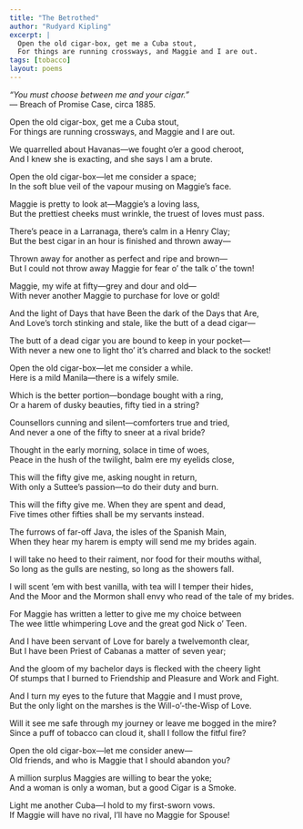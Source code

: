 ```yaml
---
title: "The Betrothed"
author: "Rudyard Kipling"
excerpt: |
  Open the old cigar-box, get me a Cuba stout,  
  For things are running crossways, and Maggie and I are out.
tags: [tobacco]
layout: poems
---
```


*“You must choose between me and your cigar.”*  
— Breach of Promise Case, circa 1885.  

Open the old cigar-box, get me a Cuba stout,  
For things are running crossways, and Maggie and I are out.  

We quarrelled about Havanas—we fought o’er a good cheroot,  
And I knew she is exacting, and she says I am a brute.  

Open the old cigar-box—let me consider a space;  
In the soft blue veil of the vapour musing on Maggie’s face.  

Maggie is pretty to look at—Maggie’s a loving lass,  
But the prettiest cheeks must wrinkle, the truest of loves must pass.  

There’s peace in a Larranaga, there’s calm in a Henry Clay;  
But the best cigar in an hour is finished and thrown away—  

Thrown away for another as perfect and ripe and brown—  
But I could not throw away Maggie for fear o’ the talk o’ the town!  

Maggie, my wife at fifty—grey and dour and old—  
With never another Maggie to purchase for love or gold!  

And the light of Days that have Been the dark of the Days that Are,  
And Love’s torch stinking and stale, like the butt of a dead cigar—  

The butt of a dead cigar you are bound to keep in your pocket—  
With never a new one to light tho’ it’s charred and black to the socket!  

Open the old cigar-box—let me consider a while.  
Here is a mild Manila—there is a wifely smile.  

Which is the better portion—bondage bought with a ring,  
Or a harem of dusky beauties, fifty tied in a string?  

Counsellors cunning and silent—comforters true and tried,  
And never a one of the fifty to sneer at a rival bride?  

Thought in the early morning, solace in time of woes,  
Peace in the hush of the twilight, balm ere my eyelids close,  

This will the fifty give me, asking nought in return,  
With only a Suttee’s passion—to do their duty and burn.  

This will the fifty give me. When they are spent and dead,  
Five times other fifties shall be my servants instead.  

The furrows of far-off Java, the isles of the Spanish Main,  
When they hear my harem is empty will send me my brides again.  

I will take no heed to their raiment, nor food for their mouths withal,  
So long as the gulls are nesting, so long as the showers fall.  

I will scent ’em with best vanilla, with tea will I temper their hides,  
And the Moor and the Mormon shall envy who read of the tale of my brides.  

For Maggie has written a letter to give me my choice between  
The wee little whimpering Love and the great god Nick o’ Teen.  

And I have been servant of Love for barely a twelvemonth clear,  
But I have been Priest of Cabanas a matter of seven year;  

And the gloom of my bachelor days is flecked with the cheery light  
Of stumps that I burned to Friendship and Pleasure and Work and Fight.  

And I turn my eyes to the future that Maggie and I must prove,  
But the only light on the marshes is the Will-o’-the-Wisp of Love.  

Will it see me safe through my journey or leave me bogged in the mire?  
Since a puff of tobacco can cloud it, shall I follow the fitful fire?  

Open the old cigar-box—let me consider anew—  
Old friends, and who is Maggie that I should abandon you?  

A million surplus Maggies are willing to bear the yoke;  
And a woman is only a woman, but a good Cigar is a Smoke.  

Light me another Cuba—I hold to my first-sworn vows.  
If Maggie will have no rival, I’ll have no Maggie for Spouse!   
